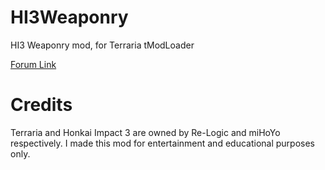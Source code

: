 # HI3Weaponry
HI3 Weaponry mod, for Terraria tModLoader

[Forum Link](https://forums.terraria.org/index.php?threads/honkai-impact-3-weaponry.66908/)

# Credits
Terraria and Honkai Impact 3 are owned by Re-Logic and miHoYo respectively. I made this mod for entertainment and educational purposes only.
